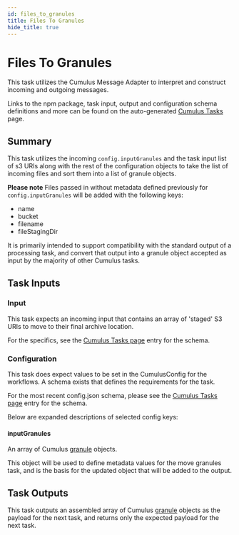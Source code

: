 ```yaml
---
id: files_to_granules
title: Files To Granules
hide_title: true
---
```


# Files To Granules

This task utilizes the Cumulus Message Adapter to interpret and construct incoming and outgoing messages.

Links to the npm package, task input, output and configuration schema definitions and more can be found on the auto-generated [Cumulus Tasks](../tasks) page.

## Summary

This task utilizes the incoming ```config.inputGranules``` and the task input list of s3 URIs along with the rest of the configuration objects to take the list of incoming files and sort them into a list of granule objects.

  **Please note** Files passed in without metadata defined previously for ```config.inputGranules``` will be added with the following keys:

* name
* bucket
* filename
* fileStagingDir

It is primarily intended to support compatibility with the standard output of a processing task, and convert that output into a granule object accepted as input by the majority of other Cumulus tasks.

## Task Inputs

### Input

This task expects an incoming input that contains an array  of 'staged' S3 URIs to move to their final archive location.

For the specifics, see the [Cumulus Tasks page](../tasks) entry for the schema.

### Configuration

This task does expect values to be set in the CumulusConfig for the workflows.  A schema exists that defines the requirements for the task.

For the most recent config.json schema, please see the [Cumulus Tasks page](../tasks) entry for the schema.

Below are expanded descriptions of selected config keys:

#### inputGranules

An array of Cumulus [granule](https://github.com/nasa/cumulus/blob/master/packages/api/models/schemas.js) objects.

This object will be used to define metadata values for the move granules task, and is the basis for the updated object that will be added to the output.

## Task Outputs

This task outputs an assembled array of Cumulus [granule](https://github.com/nasa/cumulus/blob/master/packages/api/models/schemas.js) objects as the payload for the next task, and returns only the expected payload for the next task.
